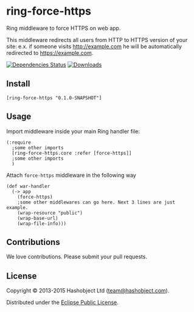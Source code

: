 # ring-force-https

Ring middleware to force HTTPS on web app.

This middleware redirects all users from HTTP to HTTPS version of your site:
e.x. if someone visits http://example.com he will be automatically redirected to https://example.com.

[![Dependencies Status](https://jarkeeper.com/hashobject/ring-force-https/status.svg)](https://jarkeeper.com/hashobject/ring-force-https)
[![Downloads](https://jarkeeper.com/hashobject/ring-force-https/downloads.svg)](https://jarkeeper.com/hashobject/ring-force-https)

## Install

```
[ring-force-https "0.1.0-SNAPSHOT"]
```

## Usage

Import middleware inside your main Ring handler file:

```
(:require
  ;some other imports
  [ring-force-https.core :refer [force-https]]
  ;some other imports
  )
```

Attach `force-https` middleware in the following way

```
(def war-handler
  (-> app
    (force-https)
    ;some other middlewares can go here. Next 3 lines are just example.
    (wrap-resource "public")
    (wrap-base-url)
    (wrap-file-info)))
```

## Contributions

We love contributions. Please submit your pull requests.


## License

Copyright © 2013-2015 Hashobject Ltd (team@hashobject.com).

Distributed under the [Eclipse Public License](http://opensource.org/licenses/eclipse-1.0).
